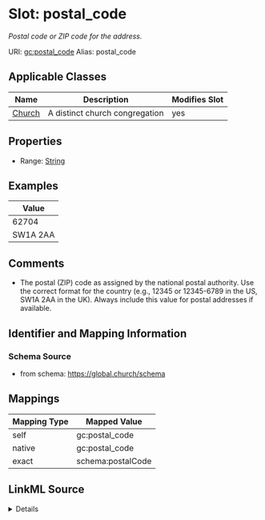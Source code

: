 

# Slot: postal_code 


_Postal code or ZIP code for the address._





URI: [gc:postal_code](https://global.church/schema/postal_code)
Alias: postal_code

<!-- no inheritance hierarchy -->





## Applicable Classes

| Name | Description | Modifies Slot |
| --- | --- | --- |
| [Church](Church.md) | A distinct church congregation |  yes  |







## Properties

* Range: [String](String.md)






## Examples

| Value |
| --- |
| 62704 |
| SW1A 2AA |

## Comments

* The postal (ZIP) code as assigned by the national postal authority.
Use the correct format for the country (e.g., 12345 or 12345-6789 in the US, SW1A 2AA in the UK).
Always include this value for postal addresses if available.


## Identifier and Mapping Information







### Schema Source


* from schema: https://global.church/schema




## Mappings

| Mapping Type | Mapped Value |
| ---  | ---  |
| self | gc:postal_code |
| native | gc:postal_code |
| exact | schema:postalCode |




## LinkML Source

<details>
```yaml
name: postal_code
description: Postal code or ZIP code for the address.
comments:
- 'The postal (ZIP) code as assigned by the national postal authority.

  Use the correct format for the country (e.g., 12345 or 12345-6789 in the US, SW1A
  2AA in the UK).

  Always include this value for postal addresses if available.

  '
examples:
- value: '62704'
  description: US ZIP code.
- value: SW1A 2AA
  description: UK postal code.
in_subset:
- church_core
- public
from_schema: https://global.church/schema
exact_mappings:
- schema:postalCode
rank: 1000
alias: postal_code
domain_of:
- Church
range: string

```
</details>